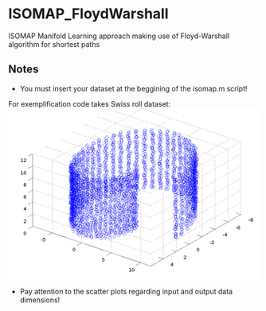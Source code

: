 # ISOMAP_FloydWarshall
ISOMAP Manifold Learning approach making use of Floyd-Warshall algorithm for shortest paths

## Notes

- You must insert your dataset at the beggining of the isomap.m script!


For exemplification code takes Swiss roll dataset:
![Alt text](swissroll.png?raw=true "Swiss roll dataset") 


- Pay attention to the scatter plots regarding input and output data dimensions!


